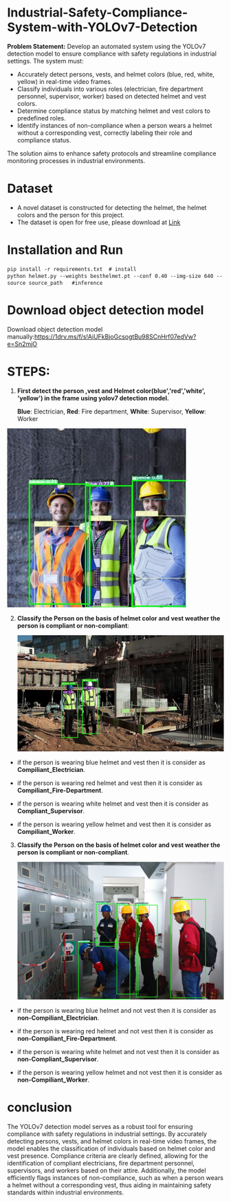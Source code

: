 # Industrial-Safety-Compliance-System-with-YOLOv7-Detection

**Problem Statement:**
Develop an automated system using the YOLOv7 detection model to ensure compliance with safety regulations in industrial settings. The system must:
- Accurately detect persons, vests, and helmet colors (blue, red, white, yellow) in real-time video frames.
- Classify individuals into various roles (electrician, fire department personnel, supervisor, worker) based on detected helmet and vest colors.
- Determine compliance status by matching helmet and vest colors to predefined roles.
- Identify instances of non-compliance when a person wears a helmet without a corresponding vest, correctly labeling their role and compliance status.

The solution aims to enhance safety protocols and streamline compliance monitoring processes in industrial environments.

# Dataset
- A novel dataset is constructed for detecting the helmet, the helmet colors and the person for this project.
- The dataset is open for free use, please download at [Link](https://drive.google.com/drive/folders/1lUyQlnPW7eEibSPNQS6uImr-W1ENpbji?usp=drive_link)

# Installation and Run
```
pip install -r requirements.txt  # install
python helmet.py --weights besthelmet.pt --conf 0.40 --img-size 640 --source source_path   #inference
```

# Download object detection model

Download object detection model manually:https://1drv.ms/f/s!AiUFkBjoGcsogtBu98SCnHrf07edVw?e=Sn2mjO



# STEPS:

1. **First detect the person ,vest and Helmet color(blue','red','white', 'yellow') in the frame using yolov7 detection model.**
   
   **Blue**: Electrician, **Red**: Fire department, **White**: Supervisor, **Yellow**: Worker

![3](https://github.com/Bibek-9078/Industrial-Safety-Compliance-System-with-YOLOv7-Detection/blob/main/image/3.jpg)

2. **Classify the Person on the basis of helmet color and vest weather the person is compliant or non-compliant**:

   ![1](https://github.com/Bibek-9078/Industrial-Safety-Compliance-System-with-YOLOv7-Detection/blob/main/image/1.jpg)

- if the person is wearing blue helmet and vest then it is consider as **Compiliant_Electrician**.

- if the person is wearing red helmet and vest then it is consider as **Compiliant_Fire-Department**.
  
- if the person is wearing white helmet and vest then it is consider as **Compliant_Supervisor**.
  
- if the person is wearing yellow helmet and vest then it is consider as **Compiliant_Worker**.
        

3. **Classify the Person on the basis of helmet color  and vest weather the person is compliant or non-compliant**.
   
   ![10](https://github.com/Bibek-9078/Industrial-Safety-Compliance-System-with-YOLOv7-Detection/blob/main/image/10.jpg)

- if the person is wearing blue helmet and not vest then it is consider as **non-Compiliant_Electrician**.
   
- if the person is wearing red helmet and not vest then it is consider as **non-Compiliant_Fire-Department**.

- if the person is wearing white helmet and not vest then it is consider as **non-Compliant_Supervisor**.

- if the person is wearing yellow helmet and not vest then it is consider as **non-Compiliant_Worker**.


# conclusion

The YOLOv7 detection model serves as a robust tool for ensuring compliance with safety regulations in industrial settings. By accurately detecting persons, vests, and helmet colors in real-time video frames, the model enables the classification of individuals based on helmet color and vest presence. Compliance criteria are clearly defined, allowing for the identification of compliant electricians, fire department personnel, supervisors, and workers based on their attire. Additionally, the model efficiently flags instances of non-compliance, such as when a person wears a helmet without a corresponding vest, thus aiding in maintaining safety standards within industrial environments.


